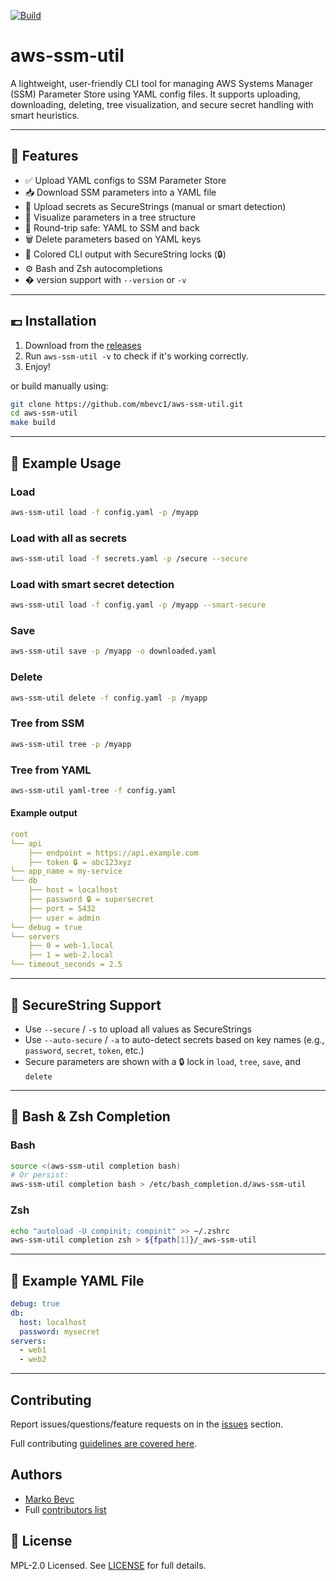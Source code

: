 [![Build](https://github.com/mbevc1/aws-ssm-util/actions/workflows/build.yaml/badge.svg)](https://github.com/mbevc1/aws-ssm-util/actions/workflows/build.yaml)

# aws-ssm-util

A lightweight, user-friendly CLI tool for managing AWS Systems Manager (SSM) Parameter Store using YAML config files. It supports uploading, downloading, deleting, tree visualization, and secure secret handling with smart heuristics.

---

## 🚀 Features

- ✅ Upload YAML configs to SSM Parameter Store
- 📥 Download SSM parameters into a YAML file
- 🔐 Upload secrets as SecureStrings (manual or smart detection)
- 🌲 Visualize parameters in a tree structure
- 🔄 Round-trip safe: YAML to SSM and back
- 🗑️ Delete parameters based on YAML keys
- 🎨 Colored CLI output with SecureString locks (🔒)
- ⚙️ Bash and Zsh autocompletions
- � version support with `--version` or `-v`

---

## 💶 Installation

1. Download from the [releases](https://github.com/mbevc1/aws-ssm-util/releases)
2. Run `aws-ssm-util -v` to check if it's working correctly.
3. Enjoy!

or build manually using:

```bash
git clone https://github.com/mbevc1/aws-ssm-util.git
cd aws-ssm-util
make build
```

---

## 🧪 Example Usage

### Load
```bash
aws-ssm-util load -f config.yaml -p /myapp
```

### Load with all as secrets
```bash
aws-ssm-util load -f secrets.yaml -p /secure --secure
```

### Load with smart secret detection
```bash
aws-ssm-util load -f config.yaml -p /myapp --smart-secure
```

### Save
```bash
aws-ssm-util save -p /myapp -o downloaded.yaml
```

### Delete
```bash
aws-ssm-util delete -f config.yaml -p /myapp
```

### Tree from SSM
```bash
aws-ssm-util tree -p /myapp
```

### Tree from YAML
```bash
aws-ssm-util yaml-tree -f config.yaml
```

#### Example output

```yaml
root
└── api
    ├── endpoint = https://api.example.com
    ├── token 🔒 = abc123xyz
└── app_name = my-service
└── db
    ├── host = localhost
    ├── password 🔒 = supersecret
    ├── port = 5432
    ├── user = admin
└── debug = true
└── servers
    ├── 0 = web-1.local
    ├── 1 = web-2.local
└── timeout_seconds = 2.5
```

---

## 🔐 SecureString Support

- Use `--secure` / `-s` to upload all values as SecureStrings
- Use `--auto-secure` / `-a` to auto-detect secrets based on key names (e.g., `password`, `secret`, `token`, etc.)
- Secure parameters are shown with a 🔒 lock in `load`, `tree`, `save`, and `delete`

---

## 🧩 Bash & Zsh Completion

### Bash
```bash
source <(aws-ssm-util completion bash)
# Or persist:
aws-ssm-util completion bash > /etc/bash_completion.d/aws-ssm-util
```

### Zsh
```bash
echo "autoload -U compinit; compinit" >> ~/.zshrc
aws-ssm-util completion zsh > ${fpath[1]}/_aws-ssm-util
```

---

## 🧰 Example YAML File

```yaml
debug: true
db:
  host: localhost
  password: mysecret
servers:
  - web1
  - web2
```

---

## Contributing

Report issues/questions/feature requests on in the [issues](https://github.com/mbevc1/aws-ssm-util/issues/new) section.

Full contributing [guidelines are covered here](.github/CONTRIBUTING.md).

## Authors

* [Marko Bevc](https://github.com/mbevc1)
* Full [contributors list](https://github.com/mbevc1/aws-ssm-util/graphs/contributors)

## 📄 License

MPL-2.0 Licensed. See [LICENSE](LICENSE) for full details.
<!-- https://choosealicense.com/licenses/ -->
